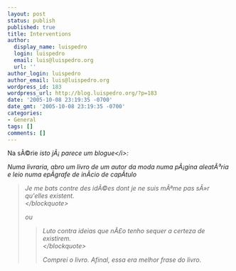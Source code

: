 ```yaml
---
layout: post
status: publish
published: true
title: Interventions
author:
  display_name: luispedro
  login: luispedro
  email: luis@luispedro.org
  url: ''
author_login: luispedro
author_email: luis@luispedro.org
wordpress_id: 183
wordpress_url: http://blog.luispedro.org/?p=183
date: '2005-10-08 23:19:35 -0700'
date_gmt: '2005-10-08 23:19:35 -0700'
categories:
- General
tags: []
comments: []
---
```

<p>Na s&Atilde;&copy;rie <i>isto j&Atilde;&iexcl; parece um blogue<&#47;i>:</p>
<p>Numa livraria, abro um livro de um autor da moda numa p&Atilde;&iexcl;gina aleat&Atilde;&sup3;ria e leio numa ep&Atilde;&shy;grafe de in&Atilde;&shy;cio de cap&Atilde;&shy;tulo</p>
<blockquote><p>
Je me bats contre des id&Atilde;&copy;es dont je ne suis m&Atilde;&ordf;me pas s&Atilde;&raquo;r qu'elles existent.<br />
<&#47;blockquote></p>
<p>ou</p>
<blockquote><p>
Luto contra ideias que n&Atilde;&pound;o tenho sequer a certeza de existirem.<br />
<&#47;blockquote></p>
<p>Comprei o livro. Afinal, essa era melhor frase do livro.</p>
